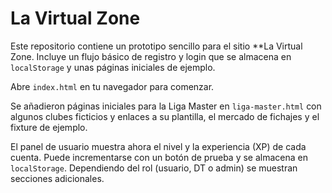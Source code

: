 # La Virtual Zone

Este repositorio contiene un prototipo sencillo para el sitio **La Virtual Zone. Incluye un flujo básico de registro y login que se almacena en `localStorage` y unas páginas iniciales de ejemplo.

Abre `index.html` en tu navegador para comenzar.

Se añadieron páginas iniciales para la Liga Master en `liga-master.html` con
algunos clubes ficticios y enlaces a su plantilla, el mercado de fichajes y el
fixture de ejemplo.

El panel de usuario muestra ahora el nivel y la experiencia (XP) de cada
cuenta. Puede incrementarse con un botón de prueba y se almacena en
`localStorage`. Dependiendo del rol (usuario, DT o admin) se muestran secciones
adicionales.
